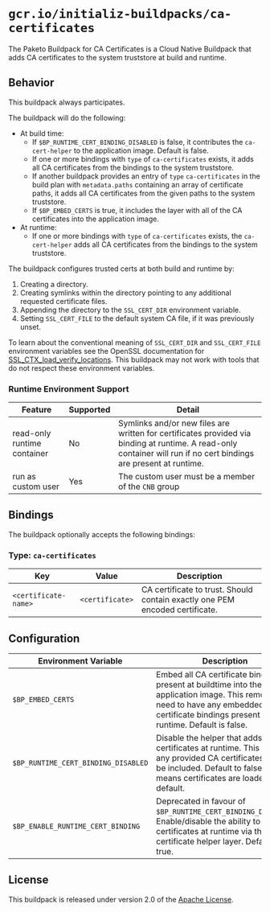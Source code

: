 # `gcr.io/initializ-buildpacks/ca-certificates`

The Paketo Buildpack for CA Certificates is a Cloud Native Buildpack that adds CA certificates to the system truststore at build and runtime.

## Behavior

This buildpack always participates.

The buildpack will do the following:

* At build time:
  * If `$BP_RUNTIME_CERT_BINDING_DISABLED` is false, it contributes the `ca-cert-helper` to the application image. Default is false.
  * If one or more bindings with `type` of `ca-certificates` exists, it adds all CA certificates from the bindings to the system truststore.
  * If another buildpack provides an entry of `type` `ca-certificates` in the build plan with `metadata.paths` containing an array of certificate paths, it adds all CA certificates from the given paths to the system truststore.
  * If `$BP_EMBED_CERTS` is true, it includes the layer with all of the CA certificates into the application image.
* At runtime:
  * If one or more bindings with `type` of `ca-certificates` exists, the `ca-cert-helper` adds all CA certificates from the bindings to the system truststore.

The buildpack configures trusted certs at both build and runtime by:
 1. Creating a directory.
 2. Creating symlinks within the directory pointing to any additional requested certificate files.
 3. Appending the directory to the `SSL_CERT_DIR` environment variable.
 3. Setting `SSL_CERT_FILE` to the default system CA file, if it was previously unset.

To learn about the conventional meaning of `SSL_CERT_DIR` and `SSL_CERT_FILE` environment variables see the OpenSSL documentation for [SSL_CTX_load_verify_locations][s]. This buildpack may not work with tools that do not respect these environment variables.

### Runtime Environment Support

| Feature              | Supported       | Detail                                                                  |
| -------------------- | --------------- | ---------------------------------------------------------------------------- |
| read-only runtime container | No       | Symlinks and/or new files are written for certificates provided via binding at runtime. A read-only container will run if no cert bindings are present at runtime.  |
| run as custom user          | Yes      | The custom user must be a member of the `CNB` group



## Bindings

The buildpack optionally accepts the following bindings:

### Type: `ca-certificates`

| Key                  | Value           | Description                                                                  |
| -------------------- | --------------- | ---------------------------------------------------------------------------- |
| `<certificate-name>` | `<certificate>` | CA certificate to trust. Should contain exactly one PEM encoded certificate. |

## Configuration

| Environment Variable                | Description                                                                                                                                                                                 |
| ----------------------------------- | ------------------------------------------------------------------------------------------------------------------------------------------------------------------------------------------- |
| `$BP_EMBED_CERTS`                   | Embed all CA certificate bindings present at buildtime into the application image. This removes the need to have any embedded CA certificate bindings present at runtime. Default is false. |
| `$BP_RUNTIME_CERT_BINDING_DISABLED` | Disable the helper that adds certificates at runtime. This means any provided CA certificates will not be included. Default to false, which means certificates are loaded by default.         |
| `$BP_ENABLE_RUNTIME_CERT_BINDING`   | Deprecated in favour of `$BP_RUNTIME_CERT_BINDING_DISABLED`. Enable/disable the ability to set certificates at runtime via the certificate helper layer. Default is true.                   |

## License

This buildpack is released under version 2.0 of the [Apache License][a].

[a]: http://www.apache.org/licenses/LICENSE-2.0
[s]: https://www.openssl.org/docs/manmaster/man3/SSL_CTX_set_default_verify_paths.html


